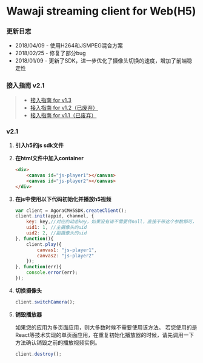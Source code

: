 # Wawaji streaming client for Web(H5)


### 更新日志
- 2018/04/09 - 使用H264和JSMPEG混合方案
- 2018/02/25 - 修复了部分bug
- 2018/01/09 - 更新了SDK，进一步优化了摄像头切换的速度，增加了前端稳定性

### 接入指南 v2.1

> + [接入指南 for v1.3](./接入指南-v1.3.md)
> + [接入指南 for v1.2（已废弃）](./接入指南-v1.2.md)
> + [接入指南 for v1.1（已废弃）](./接入指南-v1.1.md)


### v2.1
1. **引入h5的js sdk文件**

2. **在html文件中加入container**


    ```html
    <div>
        <canvas id="js-player1"></canvas>
        <canvas id="js-player2"></canvas>
    </div>
    ```

3. **在js中使用以下代码初始化并播放h5视频**


    ```javascript
    var client = AgoraCMH5SDK.createClient();
    client.init(appid, channel, {
        key: key,//对应的动态key，如果没有请不需要传null，直接不带这个参数即可，可选
        uid1: 1, //主摄像头的uid
        uid2: 2, //副摄像头的uid
    }, function(){
        client.play({
            canvas1: "js-player1",
            canvas2: "js-player2"
        });
    }, function(err){
        console.error(err);
    });
    ```

4. **切换摄像头**


    ```javascript
    client.switchCamera();
    ```

5. **销毁播放器**

    如果您的应用为多页面应用，则大多数时候不需要使用该方法。
    若您使用的是React等技术实现的单页面应用，在重复初始化播放器的时候，请先调用一下方法确认销毁之前的播放视频实例。


    ```javascript
    client.destroy();
    ```




